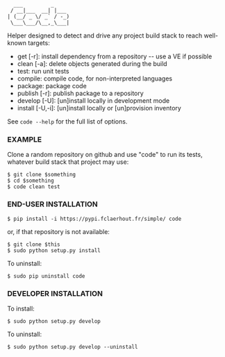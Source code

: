 	  ___         _     
	 / __|___  __| |___ 
	| (__/ _ \/ _` / -_)
	 \___\___/\__,_\___|

Helper designed to detect and drive any project build stack to reach well-known targets:
  * get [-r]: install dependency from a repository -- use a VE if possible
  * clean [-a]: delete objects generated during the build
  * test: run unit tests
  * compile: compile code, for non-interpreted languages
  * package: package code
  * publish [-r]: publish package to a repository
  * develop [-U]: [un]install locally in development mode
  * install [-U,-i]: [un]install locally or [un]provision inventory

See `code --help` for the full list of options.


### EXAMPLE

Clone a random repository on github and use "code" to run its tests, whatever build stack that project may use:

	$ git clone $something
	$ cd $something
	$ code clean test


### END-USER INSTALLATION

	$ pip install -i https://pypi.fclaerhout.fr/simple/ code

or, if that repository is not available:

	$ git clone $this
	$ sudo python setup.py install

To uninstall:

	$ sudo pip uninstall code


### DEVELOPER INSTALLATION

To install:

	$ sudo python setup.py develop

To uninstall:

	$ sudo python setup.py develop --uninstall
